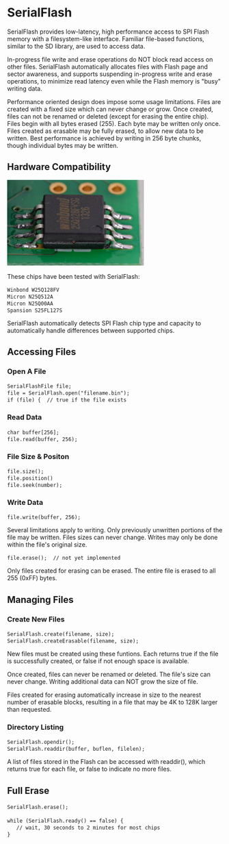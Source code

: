 # SerialFlash

SerialFlash provides low-latency, high performance access to SPI Flash memory with a filesystem-like interface.  Familiar file-based functions, similar to the SD library, are used to access data.

In-progress file write and erase operations do NOT block read access on other files.  SerialFlash automatically allocates files with Flash page and sector awareness, and supports suspending in-progress write and erase operations, to minimize read latency even while the Flash memory is "busy" writing data.

Performance oriented design does impose some usage limitations.  Files are created with a fixed size which can never change or grow.  Once created, files can not be renamed or deleted (except for erasing the entire chip).  Files begin with all bytes erased (255).  Each byte may be written only once.  Files created as erasable may be fully erased, to allow new data to be written.  Best performance is achieved by writing in 256 byte chunks, though individual bytes may be written.


## Hardware Compatibility

![W25Q128FV Chip](doc/w25q128fv.jpg)

These chips have been tested with SerialFlash:

    Winbond W25Q128FV
    Micron N25Q512A
    Micron N25Q00AA
    Spansion S25FL127S

SerialFlash automatically detects SPI Flash chip type and capacity to automatically handle differences between supported chips.

## Accessing Files

### Open A File

    SerialFlashFile file;
    file = SerialFlash.open("filename.bin");
    if (file) {  // true if the file exists

### Read Data

    char buffer[256];
    file.read(buffer, 256);
    
### File Size & Positon

    file.size();
    file.position()
    file.seek(number);
    
### Write Data

    file.write(buffer, 256);
    
Several limitations apply to writing.  Only previously unwritten portions of the file may be written.  Files sizes can never change.  Writes may only be done within the file's original size.

    file.erase();  // not yet implemented
    
Only files created for erasing can be erased.  The entire file is erased to all 255 (0xFF) bytes.
    
## Managing Files

### Create New Files

    SerialFlash.create(filename, size);
    SerialFlash.createErasable(filename, size);
    
New files must be created using these funtions.  Each returns true if the file is successfully created, or false if not enough space is available.

Once created, files can never be renamed or deleted.  The file's size can never change.  Writing additional data can NOT grow the size of file.

Files created for erasing automatically increase in size to the nearest number of erasable blocks, resulting in a file that may be 4K to 128K larger than requested.

### Directory Listing

    SerialFlash.opendir();
    SerialFlash.readdir(buffer, buflen, filelen);
    
A list of files stored in the Flash can be accessed with readdir(), which returns true for each file, or false to indicate no more files.

## Full Erase

    SerialFlash.erase();
    
    while (SerialFlash.ready() == false) {
       // wait, 30 seconds to 2 minutes for most chips
    }
